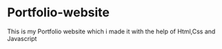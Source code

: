 # Portfolio-website
This is my Portfolio website which i made it with the help of Html,Css and Javascript
